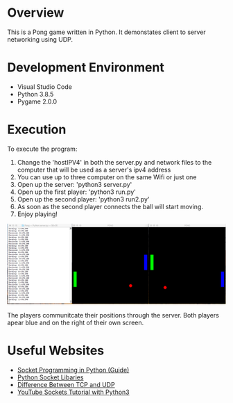 # Overview
This is a Pong game written in Python. It demonstates client to server networking using UDP.    

# Development Environment
* Visual Studio Code
* Python 3.8.5
* Pygame 2.0.0

# Execution
To execute the program:
1. Change the 'hostIPV4' in both the server.py and network files to the computer that will be used as a server's ipv4 address
2. You can use up to three computer on the same Wifi or just one
3. Open up the server: 'python3 server.py'
4. Open up the first player: 'python3 run.py'
5. Open up the second player: 'python3 run2.py'
6. As soon as the second player connects the ball will start moving.
7. Enjoy playing!

![](ScreenShot.png)

The players communitcate their positions through the server.
Both players apear blue and on the right of their own screen.

# Useful Websites
* [Socket Programming in Python (Guide)](https://realpython.com/python-sockets/)
* [Python Socket Libaries](https://docs.python.org/3.6/library/socket.html)
* [Difference Between TCP and UDP](https://docs.python.org/3.6/library/socket.html)
* [YouTube Sockets Tutorial with Python3](https://www.youtube.com/watch?v=Lbfe3-v7yE0&list=PLQVvvaa0QuDdzLB_0JSTTcl8E8jsJLhR5)
